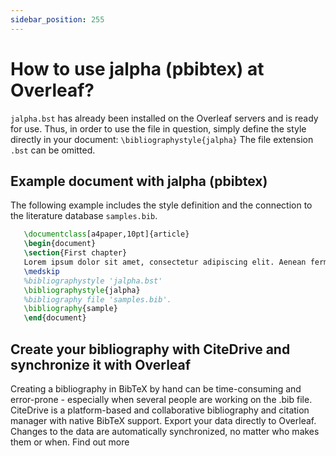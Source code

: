 ```yaml
---
sidebar_position: 255
---
```


# How to use jalpha (pbibtex) at Overleaf?
`jalpha.bst` has already been installed on the Overleaf servers and is ready for use. Thus, in order to use the file in question, simply define the style directly in your document: `\bibliographystyle{jalpha}` The file extension `.bst` can be omitted.

## Example document with jalpha (pbibtex)
The following example includes the style definition and the connection to the literature database `samples.bib`.
```tex
   \documentclass[a4paper,10pt]{article}
   \begin{document}
   \section{First chapter}
   Lorem ipsum dolor sit amet, consectetur adipiscing elit. Aenean fermentum justo massa, ut maximus mauris sodales et. Aenean vel elit a erat rhoncus pharetra.
   \medskip
   %bibliographystyle 'jalpha.bst'
   \bibliographystyle{jalpha}
   %bibliography file 'samples.bib'.
   \bibliography{sample}
   \end{document}
```

## Create your bibliography with CiteDrive and synchronize it with Overleaf
Creating a bibliography in BibTeX by hand can be time-consuming and error-prone - especially when several people are working on the .bib file. CiteDrive is a platform-based and collaborative bibliography and citation manager with native BibTeX support. Export your data directly to Overleaf. Changes to the data are automatically synchronized, no matter who makes them or when. Find out more